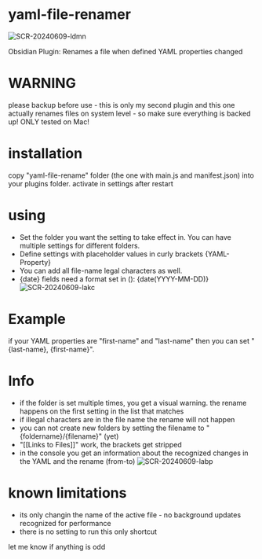 # yaml-file-renamer


![SCR-20240609-ldmn](https://github.com/ararrocks/yaml-file-renamer/assets/171629355/344e2723-8eb4-442f-a069-cc7da20799ec)



Obsidian Plugin: Renames a file when defined YAML properties changed


# WARNING
please backup before use - this is only my second plugin and this one actually renames files on system level - so make sure everything is backed up!
ONLY tested on Mac!

# installation
copy "yaml-file-rename" folder (the one with main.js and manifest.json) into your plugins folder. activate in settings after restart

# using
- Set the folder you want the setting to take effect in. You can have multiple settings for different folders.
- Define settings with placeholder values in curly brackets {YAML-Property}
- You can add all file-name legal characters as well.
- {date} fields need a format set in (): {date(YYYY-MM-DD)}
![SCR-20240609-lakc](https://github.com/ararrocks/yaml-file-renamer/assets/171629355/d70d8518-30b5-4c07-8a54-adbd86010478)

# Example
if your YAML properties are "first-name" and "last-name" then you can set "{last-name}, {first-name}". 

# Info
- if the folder is set multiple times, you get a visual warning. the rename happens on the first setting in the list that matches
- if illegal characters are in the file name the rename will not happen
- you can not create new folders by setting the filename to "{foldername}/{filename}" (yet)
- "[[Links to Files]]" work, the brackets get stripped
- in the console you get an information about the recognized changes in the YAML and the rename (from-to)
![SCR-20240609-labp](https://github.com/ararrocks/yaml-file-renamer/assets/171629355/a1503882-e4d2-4d25-b926-3717500b4bb3)

# known limitations
- its only changin the name of the active file - no background updates recognized for performance
- there is no setting to run this only shortcut 

let me know if anything is odd
